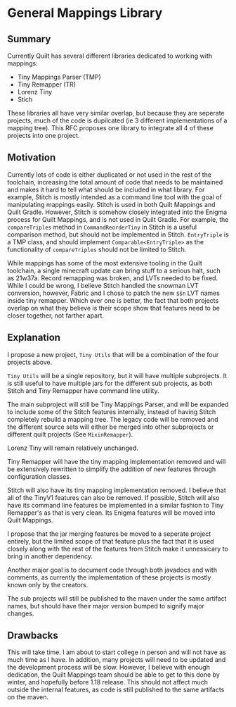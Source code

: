 # General Mappings Library

## Summary

Currently Quilt has several different libraries dedicated to working with mappings:
* Tiny Mappings Parser (TMP)
* Tiny Remapper (TR)
* Lorenz Tiny
* Stich

These libraries all have very similar overlap, but because they are seperate projects, much of the code is dupilcated (ie 3 different implementations of a mapping tree). This RFC proposes one library to integrate all 4 of these projects into one project.

## Motivation

Currently lots of code is either duplicated or not used in the rest of the toolchain, increasing the total amount of code that needs to be maintained and makes it hard to tell what should be included in what library. For example, Stitch is mostly intended as a command line tool with the goal of manipulating mappings easily. Stitch is used in both Quilt Mappings and Quilt Gradle. However, Stitch is somehow closely integrated into the Enigma process for Quilt Mappings, and is not used in Quilt Gradle. For example, the `compareTriples` method in `CommandReorderTiny` in Stitch is a useful comparison method, but should not be implemented in Stitch. `EntryTriple` is a TMP class, and should implement `Comparable<EntryTriple>` as the functionality of `compareTriples` should not be limited to Stitch.

While mappings has some of the most extensive tooling in the Quilt toolchain, a single minecraft update can bring stuff to a serious halt, such as 21w37a. Record remapping was broken, and LVTs needed to be fixed. While I could be wrong, I believe Stitch handled the snowman LVT conversion, however, Fabric and I chose to patch the new `$$n` LVT names inside tiny remapper. Which ever one is better, the fact that both projects overlap on what they believe is their scope show that features need to be closer together, not farther apart. 

## Explanation

I propose a new project, `Tiny Utils` that will be a combination of the four projects above.

`Tiny Utils` will be a single repository, but it will have multiple subprojects. It is still useful to have multiple jars for the different sub projects, as both Stitch and Tiny Remapper have command line utility. 

The main subproject will still be Tiny Mappings Parser, and will be expanded to include some of the Stitch features internally, instead of having Stitch completely rebuild a mapping tree. The legacy code will be removed and the different source sets will either be merged into other subprojects or different quilt projects (See `MixinRemapper`).

Lorenz Tiny will remain relatively unchanged.

Tiny Remapper will have the tiny mapping implementation removed and will be extensively rewritten to simplify the addition of new features through configuration classes.

Stitch will also have its tiny mapping implementation removed. I believe that all of the TinyV1 features can also be removed. If possible, Stitch will also have its command line features be implemented in a similar fashion to Tiny Remapper's as that is very clean. Its Enigma features will be moved into Quilt Mappings.

I propose that the jar merging features be moved to a seperate project entirely, but the limited scope of that feature plus the fact that it is used closely along with the rest of the features from Stitch make it unnessicary to bring in another dependency.

Another major goal is to document code through both javadocs and with comments, as currently the implementation of these projects is mostly known only by the creators.

The sub projects will still be published to the maven under the same artifact names, but should have their major version bumped to signify major changes.

## Drawbacks

This will take time. I am about to start college in person and will not have as much time as I have. In addition, many projects will need to be updated and the development process will be slow. However, I believe with enough dedication, the Quilt Mappings team should be able to get to this done by winter, and hopefully before 1.18 release. This should not affect much outside the internal features, as code is still published to the same artifacts on the maven. 